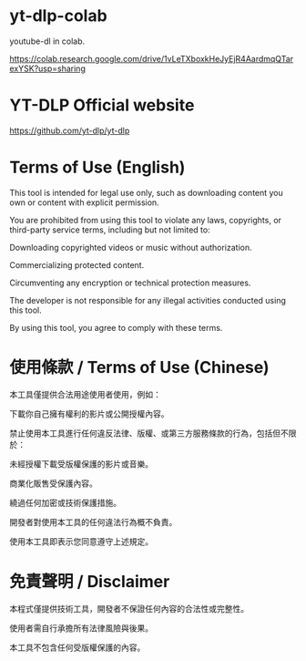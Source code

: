 # yt-dlp-colab
youtube-dl in colab.

https://colab.research.google.com/drive/1vLeTXboxkHeJyEjR4AardmqQTarexYSK?usp=sharing

# YT-DLP Official website

https://github.com/yt-dlp/yt-dlp

# Terms of Use (English)

This tool is intended for legal use only, such as downloading content you own or content with explicit permission.

You are prohibited from using this tool to violate any laws, copyrights, or third-party service terms, including but not limited to:

Downloading copyrighted videos or music without authorization.

Commercializing protected content.

Circumventing any encryption or technical protection measures.

The developer is not responsible for any illegal activities conducted using this tool.

By using this tool, you agree to comply with these terms.

# 使用條款 / Terms of Use (Chinese)

本工具僅提供合法用途使用者使用，例如：

下載你自己擁有權利的影片或公開授權內容。

禁止使用本工具進行任何違反法律、版權、或第三方服務條款的行為，包括但不限於：

未經授權下載受版權保護的影片或音樂。

商業化販售受保護內容。

繞過任何加密或技術保護措施。

開發者對使用本工具的任何違法行為概不負責。

使用本工具即表示您同意遵守上述規定。

# 免責聲明 / Disclaimer

本程式僅提供技術工具，開發者不保證任何內容的合法性或完整性。

使用者需自行承擔所有法律風險與後果。

本工具不包含任何受版權保護的內容。
